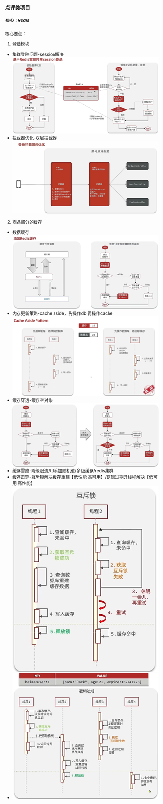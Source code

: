 ### 点评类项目
##### 核心：Redis
核心要点：
1. 登陆模块
- 集群登陆问题-session解决
![1653319474181](pic\1653319474181.png)
- 拦截器优化-双层拦截器
   ![1653320764547](pic\1653320764547.png)
2. 商品部分的缓存
- 数据缓存
  ![1653322097736](pic\1653322097736.png)
- 内存更新策略-cache aside，先操作db 再操作cache
  ![1653323595206](pic\1653323595206.png)
- 缓存穿透-缓存空对象
  ![1653327124561](pic\1653327124561.png)
- 缓存雪崩-降级限流/ttl添加随机值/多级缓存/redis集群
- 缓存击穿-互斥锁解决缓存重建【低性能 高可用】/逻辑过期开线程解决【低可用 高性能】
  ![1653328288627](pic\1653328288627.png)
- ![1653328663897](pic\1653328663897.png)